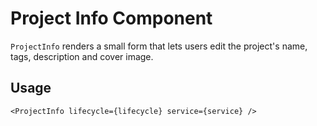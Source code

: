 # Project Info Component

`ProjectInfo` renders a small form that lets users edit the project's name,
tags, description and cover image.

## Usage

```tsx
<ProjectInfo lifecycle={lifecycle} service={service} />
```
